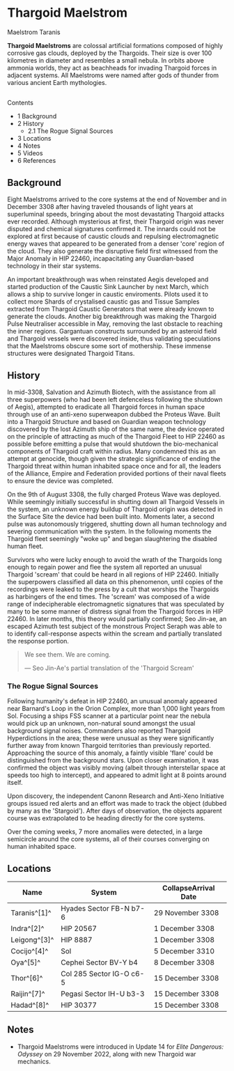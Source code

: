 # Thargoid Maelstrom
Maelstrom Taranis
 		 	  

**Thargoid Maelstroms** are colossal artificial formations composed of highly corrosive gas clouds, deployed by the Thargoids. Their size is over 100 kilometres in diameter and resembles a small nebula. In orbits above ammonia worlds, they act as beachheads for invading Thargoid forces in adjacent systems. All Maelstroms were named after gods of thunder from various ancient Earth mythologies. 

## 

Contents

- 1 Background
- 2 History
    - 2.1 The Rogue Signal Sources
- 3 Locations
- 4 Notes
- 5 Videos
- 6 References

## Background

Eight Maelstroms arrived to the core systems at the end of November and in December 3308 after having traveled thousands of light years at superluminal speeds, bringing about the most devastating Thargoid attacks ever recorded. Although mysterious at first, their Thargoid origin was never disputed and chemical signatures confirmed it. The innards could not be explored at first because of caustic clouds and repulsing electromagnetic energy waves that appeared to be generated from a denser 'core' region of the cloud. They also generate the disruptive field first witnessed from the Major Anomaly in HIP 22460, incapacitating any Guardian-based technology in their star systems.

An important breakthrough was when reinstated Aegis developed and started production of the Caustic Sink Launcher by next March, which allows a ship to survive longer in caustic enviroments. Pilots used it to collect more Shards of crystalised caustic gas and Tissue Samples extracted from Thargoid Caustic Generators that were already known to generate the clouds. Another big breakthrough was making the Thargoid Pulse Neutraliser accessible in May, removing the last obstacle to reaching the inner regions. Gargantuan constructs surrounded by an asteroid field and Thargoid vessels were discovered inside, thus validating speculations that the Maelstroms obscure some sort of mothership. These immense structures were designated Thargoid Titans.

## History

In mid-3308, Salvation and Azimuth Biotech, with the assistance from all three superpowers (who had been left defenceless following the shutdown of Aegis), attempted to eradicate all Thargoid forces in human space through use of an anti-xeno superweapon dubbed the Proteus Wave. Built into a Thargoid Structure and based on Guardian weapon technology discovered by the lost Azimuth ship of the same name, the device operated on the principle of attracting as much of the Thargoid Fleet to HIP 22460 as possible before emitting a pulse that would shutdown the bio-mechanical components of Thargoid craft within radius. Many condemned this as an attempt at genocide, though given the strategic significance of ending the Thargoid threat within human inhabited space once and for all, the leaders of the Alliance, Empire and Federation provided portions of their naval fleets to ensure the device was completed.

On the 9th of August 3308, the fully charged Proteus Wave was deployed. While seemingly initially successful in shutting down all Thargoid Vessels in the system, an unknown energy buildup of Thargoid origin was detected in the Surface Site the device had been built into. Moments later, a second pulse was autonomously triggered, shutting down all human technology and severing communication with the system. In the following moments the Thargoid fleet seemingly "woke up" and began slaughtering the disabled human fleet.

Survivors who were lucky enough to avoid the wrath of the Thargoids long enough to regain power and flee the system all reported an unusual Thargoid 'scream' that could be heard in all regions of HIP 22460. Initially the superpowers classified all data on this phenomenon, until copies of the recordings were leaked to the press by a cult that worships the Thargoids as harbingers of the end times. The 'scream' was composed of a wide range of indecipherable electromagnetic signatures that was speculated by many to be some manner of distress signal from the Thargoid forces in HIP 22460. In later months, this theory would partially confirmed; Seo Jin-ae, an escaped Azimuth test subject of the monstrous Project Seraph was able to to identify call-response aspects within the scream and partially translated the response portion.

> 
> 
> We see them. 
> We are coming.
> 
> 
> — Seo Jin-Ae's partial translation of the 'Thargoid Scream'
> 

### The Rogue Signal Sources

Following humanity's defeat in HIP 22460, an unusual anomaly appeared near Barnard's Loop in the Orion Complex, more than 1,000 light years from Sol. Focusing a ships FSS scanner at a particular point near the nebula would pick up an unknown, non-natural sound amongst the usual background signal noises. Commanders also reported Thargoid Hyperdictions in the area; these were unusual as they were significantly further away from known Thargoid territories than previously reported. Approaching the source of this anomaly, a faintly visible 'flare' could be distinguished from the background stars. Upon closer examination, it was confirmed the object was visibly moving (albeit through interstellar space at speeds too high to intercept), and appeared to admit light at 8 points around itself.

Upon discovery, the independent Canonn Research and Anti-Xeno Initiative groups issued red alerts and an effort was made to track the object (dubbed by many as the 'Stargoid'). After days of observation, the objects apparent course was extrapolated to be heading directly for the core systems.

Over the coming weeks, 7 more anomalies were detected, in a large semicircle around the core systems, all of their courses converging on human inhabited space.

## Locations

| Name | System | CollapseArrival Date |
| --- | --- | --- |
| Taranis^[1]^ | Hyades Sector FB-N b7-6 | 29 November 3308 |
| Indra^[2]^ | HIP 20567 | 1 December 3308 |
| Leigong^[3]^ | HIP 8887 | 1 December 3308 |
| Cocijo^[4]^ | Sol | 5 December 3310 |
| Oya^[5]^ | Cephei Sector BV-Y b4 | 8 December 3308 |
| Thor^[6]^ | Col 285 Sector IG-O c6-5 | 15 December 3308 |
| Raijin^[7]^ | Pegasi Sector IH-U b3-3 | 15 December 3308 |
| Hadad^[8]^ | HIP 30377 | 15 December 3308 |

## Notes

- Thargoid Maelstroms were introduced in Update 14 for *Elite Dangerous: Odyssey* on 29 November 2022, along with new Thargoid war mechanics.
